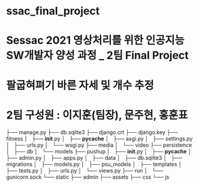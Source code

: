 # ssac_final_project

# Sessac 2021 영상처리를 위한 인공지능SW개발자 양성 과정 _ 2팀 Final Project 

# 팔굽혀펴기 바른 자세 및 개수 추정 

# 2팀 구성원 : 이지훈(팀장), 문주현, 홍훈표

├── manage.py
├── db.sqlite3
├── django.crt
├── django.key
├── fitness
│   ├── __init__.py
│   ├── __pycache__
│   ├── asgi.py
│   ├── settings.py
│   ├── urls.py
│   └── wsgi.py
├── media
│   └── video
├── persistence
│   ├── db
│   └── models
├── pushup
│   ├── __init__.py
│   ├── __pycache__
│   ├── admin.py
│   ├── apps.py
│   ├── data
│   ├── db.sqlite3
│   ├── migrations
│   ├── models.py
│   ├── psu_models
│   ├── templates
│   ├── tests.py
│   ├── urls.py
│   └── views.py
├── run
│   └── gunicorn.sock
└── static
    ├── admin
    ├── assets
    ├── css
    └── js
